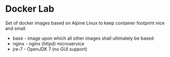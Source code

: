 # Docker Lab

Set of docker images based on Alpine Linux to keep container footprint nice and small

- base  - image upon which all other images shall ultimately be based
- nginx - nginx (httpd) microservice
- jre-7 - OpenJDK 7 (no GUI support)
